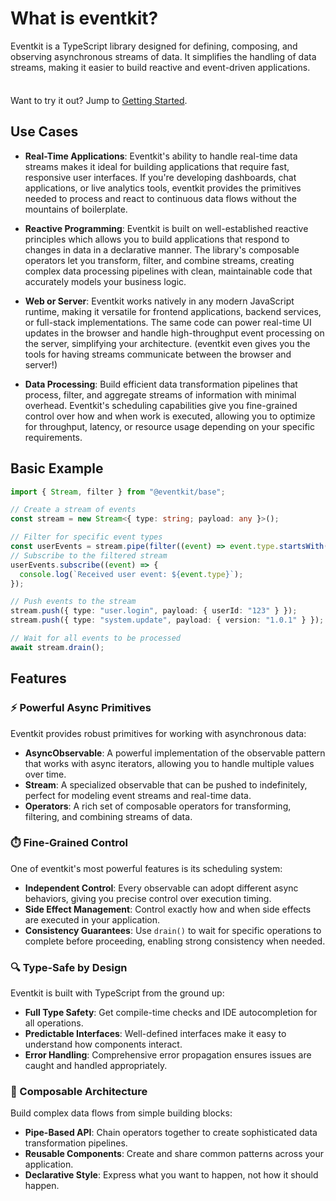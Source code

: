 # What is eventkit?

Eventkit is a TypeScript library designed for defining, composing, and observing asynchronous streams of data. It simplifies the handling of data streams, making it easier to build reactive and event-driven applications.

<div class="tip custom-block" style="padding-top: 8px">

Want to try it out? Jump to [Getting Started](./getting-started.md).

</div>

## Use Cases

- **Real-Time Applications**: Eventkit's ability to handle real-time data streams makes it ideal for building applications that require fast, responsive user interfaces. If you're developing dashboards, chat applications, or live analytics tools, eventkit provides the primitives needed to process and react to continuous data flows without the mountains of boilerplate.

- **Reactive Programming**: Eventkit is built on well-established reactive principles which allows you to build applications that respond to changes in data in a declarative manner. The library's composable operators let you transform, filter, and combine streams, creating complex data processing pipelines with clean, maintainable code that accurately models your business logic.

- **Web or Server**: Eventkit works natively in any modern JavaScript runtime, making it versatile for frontend applications, backend services, or full-stack implementations. The same code can power real-time UI updates in the browser and handle high-throughput event processing on the server, simplifying your architecture. (eventkit even gives you the tools for having streams communicate between the browser and server!)

- **Data Processing**: Build efficient data transformation pipelines that process, filter, and aggregate streams of information with minimal overhead. Eventkit's scheduling capabilities give you fine-grained control over how and when work is executed, allowing you to optimize for throughput, latency, or resource usage depending on your specific requirements.

## Basic Example

```ts
import { Stream, filter } from "@eventkit/base";

// Create a stream of events
const stream = new Stream<{ type: string; payload: any }>();

// Filter for specific event types
const userEvents = stream.pipe(filter((event) => event.type.startsWith("user.")));
// Subscribe to the filtered stream
userEvents.subscribe((event) => {
  console.log(`Received user event: ${event.type}`);
});

// Push events to the stream
stream.push({ type: "user.login", payload: { userId: "123" } });
stream.push({ type: "system.update", payload: { version: "1.0.1" } }); // This won't be logged

// Wait for all events to be processed
await stream.drain();
```

## Features

### ⚡️ Powerful Async Primitives

Eventkit provides robust primitives for working with asynchronous data:

- **AsyncObservable**: A powerful implementation of the observable pattern that works with async iterators, allowing you to handle multiple values over time.
- **Stream**: A specialized observable that can be pushed to indefinitely, perfect for modeling event streams and real-time data.
- **Operators**: A rich set of composable operators for transforming, filtering, and combining streams of data.

### ⏱️ Fine-Grained Control

One of eventkit's most powerful features is its scheduling system:

- **Independent Control**: Every observable can adopt different async behaviors, giving you precise control over execution timing.
- **Side Effect Management**: Control exactly how and when side effects are executed in your application.
- **Consistency Guarantees**: Use `drain()` to wait for specific operations to complete before proceeding, enabling strong consistency when needed.

### 🔍 Type-Safe by Design

Eventkit is built with TypeScript from the ground up:

- **Full Type Safety**: Get compile-time checks and IDE autocompletion for all operations.
- **Predictable Interfaces**: Well-defined interfaces make it easy to understand how components interact.
- **Error Handling**: Comprehensive error propagation ensures issues are caught and handled appropriately.

### 🔄 Composable Architecture

Build complex data flows from simple building blocks:

- **Pipe-Based API**: Chain operators together to create sophisticated data transformation pipelines.
- **Reusable Components**: Create and share common patterns across your application.
- **Declarative Style**: Express what you want to happen, not how it should happen.
